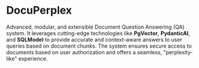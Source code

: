 # DocuPerplex
Advanced, modular, and extensible Document Question Answering (QA) system. It leverages cutting-edge technologies like **PgVector**, **PydanticAI**, and **SQLModel** to provide accurate and context-aware answers to user queries based on document chunks. The system ensures secure access to documents based on user authorization and offers a seamless, "perplexity-like" experience.

